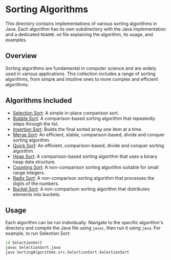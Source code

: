 # Sorting Algorithms

This directory contains implementations of various sorting algorithms in Java. Each algorithm has its own subdirectory with the Java implementation and a dedicated `README.md` file explaining the algorithm, its usage, and examples.

## Overview

Sorting algorithms are fundamental in computer science and are widely used in various applications. This collection includes a range of sorting algorithms, from simple and intuitive ones to more complex and efficient algorithms.

## Algorithms Included

- [Selection Sort](./SelectionSort): A simple in-place comparison sort.
- [Bubble Sort](./BubbleSort): A comparison-based sorting algorithm that repeatedly steps through the list.
- [Insertion Sort](./InsertionSort): Builds the final sorted array one item at a time.
- [Merge Sort](./MergeSort): An efficient, stable, comparison-based, divide and conquer sorting algorithm.
- [Quick Sort](./QuickSort): An efficient, comparison-based, divide and conquer sorting algorithm.
- [Heap Sort](./HeapSort): A comparison-based sorting algorithm that uses a binary heap data structure.
- [Counting Sort](./CountingSort): A non-comparison sorting algorithm suitable for small range integers.
- [Radix Sort](./RadixSort): A non-comparison sorting algorithm that processes the digits of the numbers.
- [Bucket Sort](./BucketSort): A non-comparison sorting algorithm that distributes elements into buckets.

## Usage

Each algorithm can be run individually. Navigate to the specific algorithm's directory and compile the Java file using `javac`, then run it using `java`. For example, to run Selection Sort:

```bash
cd SelectionSort
javac SelectionSort.java
java SortingAlgorithms.src.SelectionSort.SelectionSort
```